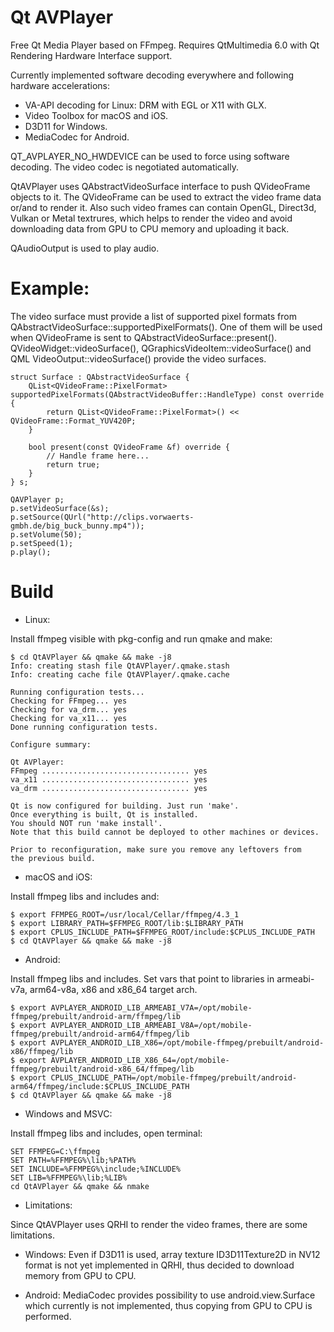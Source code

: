 # Qt AVPlayer

Free Qt Media Player based on FFmpeg.
Requires QtMultimedia 6.0 with Qt Rendering Hardware Interface support.

Currently implemented software decoding everywhere and following hardware accelerations:
* VA-API decoding for Linux: DRM with EGL or X11 with GLX.
* Video Toolbox for macOS and iOS.
* D3D11 for Windows. 
* MediaCodec for Android. 

QT_AVPLAYER_NO_HWDEVICE can be used to force using software decoding.
The video codec is negotiated automatically.

QtAVPlayer uses QAbstractVideoSurface interface to push QVideoFrame objects to it.
The QVideoFrame can be used to extract the video frame data or/and to render it.
Also such video frames can contain OpenGL, Direct3d, Vulkan or Metal textrures,
which helps to render the video and avoid downloading data from GPU to CPU memory and uploading it back.

QAudioOutput is used to play audio.

# Example:

The video surface must provide a list of supported pixel formats from QAbstractVideoSurface::supportedPixelFormats().
One of them will be used when QVideoFrame is sent to QAbstractVideoSurface::present().
QVideoWidget::videoSurface(), QGraphicsVideoItem::videoSurface() and QML VideoOutput::videoSurface() provide the video surfaces.

    struct Surface : QAbstractVideoSurface {
        QList<QVideoFrame::PixelFormat> supportedPixelFormats(QAbstractVideoBuffer::HandleType) const override {
            return QList<QVideoFrame::PixelFormat>() << QVideoFrame::Format_YUV420P;
        }

        bool present(const QVideoFrame &f) override {
            // Handle frame here...
            return true;
        }
    } s;
    
    QAVPlayer p;
    p.setVideoSurface(&s);
    p.setSource(QUrl("http://clips.vorwaerts-gmbh.de/big_buck_bunny.mp4"));
    p.setVolume(50);
    p.setSpeed(1);
    p.play();

# Build

* Linux:

Install ffmpeg visible with pkg-config and run qmake and make:

    $ cd QtAVPlayer && qmake && make -j8
    Info: creating stash file QtAVPlayer/.qmake.stash
    Info: creating cache file QtAVPlayer/.qmake.cache

    Running configuration tests...
    Checking for FFmpeg... yes
    Checking for va_drm... yes
    Checking for va_x11... yes
    Done running configuration tests.

    Configure summary:

    Qt AVPlayer:
    FFmpeg ................................. yes
    va_x11 ................................. yes
    va_drm ................................. yes

    Qt is now configured for building. Just run 'make'.
    Once everything is built, Qt is installed.
    You should NOT run 'make install'.
    Note that this build cannot be deployed to other machines or devices.

    Prior to reconfiguration, make sure you remove any leftovers from
    the previous build.

* macOS and iOS:

Install ffmpeg libs and includes and:

    $ export FFMPEG_ROOT=/usr/local/Cellar/ffmpeg/4.3_1
    $ export LIBRARY_PATH=$FFMPEG_ROOT/lib:$LIBRARY_PATH
    $ export CPLUS_INCLUDE_PATH=$FFMPEG_ROOT/include:$CPLUS_INCLUDE_PATH
    $ cd QtAVPlayer && qmake && make -j8

* Android:

Install ffmpeg libs and includes.
Set vars that point to libraries in armeabi-v7a, arm64-v8a, x86 and x86_64 target arch.

    $ export AVPLAYER_ANDROID_LIB_ARMEABI_V7A=/opt/mobile-ffmpeg/prebuilt/android-arm/ffmpeg/lib
    $ export AVPLAYER_ANDROID_LIB_ARMEABI_V8A=/opt/mobile-ffmpeg/prebuilt/android-arm64/ffmpeg/lib
    $ export AVPLAYER_ANDROID_LIB_X86=/opt/mobile-ffmpeg/prebuilt/android-x86/ffmpeg/lib
    $ export AVPLAYER_ANDROID_LIB_X86_64=/opt/mobile-ffmpeg/prebuilt/android-x86_64/ffmpeg/lib
    $ export CPLUS_INCLUDE_PATH=/opt/mobile-ffmpeg/prebuilt/android-arm64/ffmpeg/include:$CPLUS_INCLUDE_PATH
    $ cd QtAVPlayer && qmake && make -j8

* Windows and MSVC:

Install ffmpeg libs and includes, open terminal:

    SET FFMPEG=C:\ffmpeg
    SET PATH=%FFMPEG%\lib;%PATH%
    SET INCLUDE=%FFMPEG%\include;%INCLUDE%
    SET LIB=%FFMPEG%\lib;%LIB%
    cd QtAVPlayer && qmake && nmake

- Limitations:

Since QtAVPlayer uses QRHI to render the video frames, there are some limitations.

* Windows:
Even if D3D11 is used, array texture ID3D11Texture2D in NV12 format is not yet implemented in QRHI, thus decided to download memory from GPU to CPU.

* Android:
MediaCodec provides possibility to use android.view.Surface which currently is not implemented, thus copying from GPU to CPU is performed.


